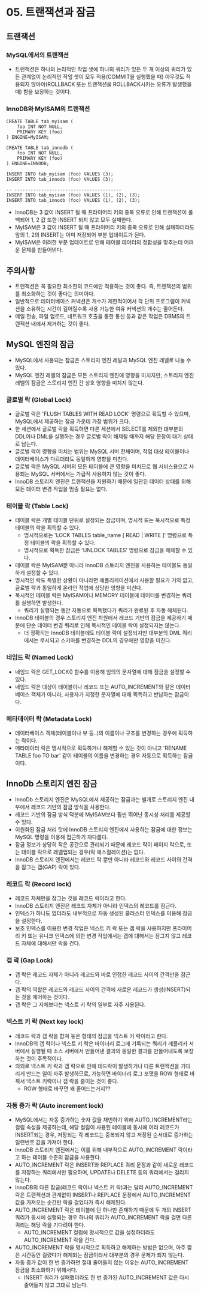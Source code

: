 # 05. 트랜잭션과 잠금

## 트랜잭션

### MySQL에서의 트랜잭션
* 트랜잭션은 하나의 논리적인 작업 셋에 하나의 쿼리가 있든 두 개 이상의 쿼리가 있든 관계없이 논리적인 작업 셋이 모두 적용(COMMIT을 실행했을 때) 아무것도 적용되지 않아야(ROLLBACK 또는 트랜잭션을 ROLLBACK시키는 오류가 발생했을 때) 함을 보장하는 것이다.

### InnoDB와 MyISAM의 트랜잭션

```mysql
CREATE TABLE tab_myisam (
    foo INT NOT NULL,
    PRIMARY KEY (foo)
) ENGINE=MyISAM;

CREATE TABLE tab_innodb (
    foo INT NOT NULL,
    PRIMARY KEY (foo)
) ENGINE=INNODB;

INSERT INTO tab_myisam (foo) VALUES (3);
INSERT INTO tab_innodb (foo) VALUES (3);

-- ----------------------------------------
INSERT INTO tab_myisam (foo) VALUES (1), (2), (3);
INSERT INTO tab_innodb (foo) VALUES (1), (2), (3);
```

* InnoDB는 3 값이 INSERT 될 때 프라이머리 키의 중복 오류로 인해 트랜잭션이 롤백되어 1, 2 값 또한 INSERT 되지 않고 모두 실패한다.
* MyISAM은 3 값이 INSERT 될 때 프라이머리 키의 중복 오류로 인해 실패하더라도 앞의 1, 2의 INSERT는 이미 저장되어 부분 업데이트가 된다.
* MyISAM은 이러한 부분 업데이트로 인해 테이블 데이터의 정합성을 맞추는데 어려운 문제를 만들어낸다.

## 주의사항
* 트랜잭션은 꼭 필요한 최소한의 코드에만 적용하는 것이 좋다. 즉, 트랜잭션의 범위를 최소화하는 것이 좋다는 의미이다.
* 일반적으로 데이터베이스 커넥션은 개수가 제한적이어서 각 단위 프로그램이 커넥션을 소유하는 시간이 길어질수록 사용 가능한 여유 커넥션의 개수는 줄어든다.
* 메일 전송, 파일 업로드, 네트워크 호출을 통한 통신 등과 같은 작업은 DBMS의 트랜잭션 내에서 제거하는 것이 좋다.

## MySQL 엔진의 잠금
* MySQL에서 사용되는 잠금은 스토리지 엔진 레발과 MySQL 엔진 레벨로 나눌 수 있다.
* MySQL 엔진 레벨의 잠금은 모든 스토리지 엔진에 영향을 미치지만, 스토리지 엔진 레벨의 잠금은 스토리지 엔진 간 상호 영향을 미치지 않는다.

### 글로벌 락 (Global Lock)
* 글로벌 락은 'FLUSH TABLES WITH READ LOCK' 명령으로 획득할 수 있으며, MySQL에서 제공하는 잠금 가운데 가장 범위가 크다.
* 한 세션에서 글로벌 락을 획득하면 다른 세션에서 SELECT를 제외한 대부분의 DDL이나 DML을 실행하는 경우 글로벌 락이 해제될 때까지 해당 문장이 대기 상태로 남는다.
* 글로벌 락이 영향을 미치는 범위는 MySQL 서버 전체이며, 작업 대상 테이블이나 데이터베이스가 다르더라도 동일하게 영향을 미친다.
* 글로벌 락은 MySQL 서버의 모든 테이블에 큰 영향을 미치므로 웹 서비스용으로 사용되는 MySQL 서버에서는 가급적 사용하지 않는 것이 좋다.
* InnoDB 스토리지 엔진은 트랜잭션을 지원하기 때문에 일관된 데이터 상태를 위해 모든 데이터 변경 작업을 멈출 필요는 없다.

### 테이블 락 (Table Lock)
* 테이블 락은 개별 테이블 단위로 설정되는 잠금이며, 명시적 또는 묵시적으로 특정 테이블의 락을 획득할 수 있다.
  * 명시적으로는 'LOCK TABLES table_name \[ READ | WRITE \]' 명령으로 특정 테이블의 락을 획득할 수 있다.
  * 명시적으로 획득한 잠금은 'UNLOCK TABLES' 명령으로 잠금을 해체할 수 있다.
* 테이블 락은 MyISAM뿐 아니라 InnoDB 스토리지 엔진을 사용하는 테이블도 동일하게 설정할 수 있다.
* 명시적인 락도 특별한 상황이 아니라면 애플리케이션에서 사용할 필요가 거의 없고, 글로벌 락과 동일하게 온라인 작업에 상당한 영향을 미친다.
* 묵시적인 테이블 락은 MyISAM이나 MEMORY 테이블에 데이터를 변경하는 쿼리를 실행하면 발생한다.
  * 쿼리가 실행되는 동안 자동으로 획득했다가 쿼리가 완료된 후 자동 해체된다.
* InnoDB 테이블의 경우 스토리지 엔진 차원에서 레코드 기반의 잠금을 제공하기 때문에 단순 데이터 변경 쿼리로 인해 묵시적인 테이블 락이 설정되지는 않는다.
  * 더 정확히는 InnoDB 테이블에도 테이블 락이 설정되지만 대부분의 DML 쿼리에서는 무시되고 스키마를 변경하는 DDL의 경우에만 영향을 미친다.

### 네임드 락 (Named Lock)
* 네임드 락은 GET_LOCK() 함수를 이용해 임의의 문자열에 대해 잠금을 설정할 수 있다.
* 네임드 락은 대상이 테이블이나 레코드 또는 AUTO_INCREMENT와 같은 데이터베이스 객체가 아니라, 사용자가 지정한 문자열에 대해 획득하고 반납하는 잠금이다.

### 메타데이터 락 (Metadata Lock)
* 데이터베이스 객체(테이블이나 뷰 등..)의 이름이나 구조를 변경하는 경우에 획득하는 락이다.
* 메타데이터 락은 명시적으로 획득하거나 해제할 수 있는 것이 아니고 'RENAME TABLE foo TO bar' 같이 테이블의 이름을 변경하는 경우 자동으로 획득하는 잠금이다.

## InnoDb 스토리지 엔진 잠금
* InnoDb 스토리지 엔진은 MySQL에서 제공하는 잠금과는 별개로 스토리지 엔진 내부에서 레코드 기반의 잠금 방식을 사용한다.
* 레코드 기반의 잠금 방식 덕분에 MyISAM보다 훨씬 뛰어난 동시성 처리를 제공할 수 있다.
* 이원화된 잠금 처리 탓에 InnoDB 스토리지 엔진에서 사용하는 잠금에 대한 정보는 MySQL 명령을 이용해 접근하기 까다롭다.
* 잠금 정보가 상당히 작은 공간으로 관리되기 때문에 레코드 락이 페이지 락으로, 또는 테이블 락으로 레벨업되는 경우(락 에스컬레이션)는 없다.
* InnoDB 스토리지 엔진에서는 레코드 락 뿐만 아니라 레코드와 레코드 사이의 간격을 잠그는 갭(GAP) 락이 있다.

### 레코드 락 (Record lock)
* 레코드 자체만을 잠그는 것을 레코드 락이라고 한다.
* InnoDB 스토리지 엔진은 레코드 자체가 아니라 인덱스의 레코드를 잠근다.
* 인덱스가 하나도 없더라도 내부적으로 자동 생성된 클러스터 인덱스를 이용해 잠금을 설정한다.
* 보조 인덱스를 이용한 변경 작업은 넥스트 키 락 또는 갭 락을 사용하지만 프라이머리 키 또는 유니크 인덱스에 의한 변경 작업에서는 갭에 대해서는 잠그지 않고 레코드 자체에 대해서만 락을 건다.

### 갭 락 (Gap Lock)
* 갭 락은 레코드 자체가 아니라 레코드와 바로 인접한 레코드 사이의 간격만을 잠근다.
* 갭 락의 역할은 레코드와 레코드 사이의 간격에 새로운 레코드가 생성(INSERT)되는 것을 제어하는 것이다.
* 갭 락은 그 자체보다는 넥스트 키 락의 일부로 자주 사용된다.

### 넥스트 키 락 (Next key lock)
* 레코드 락과 갭 락을 합쳐 놓은 형태의 잠금을 넥스트 키 락이라고 한다.
* InnoDB의 갭 락이나 넥스트 키 락은 바이너리 로그에 기록되는 쿼리가 레플리카 서버에서 실행될 때 소스 서버에서 만들어낸 결과와 동일한 결과를 만들어내도록 보장하는 것이 주목적이다.
* 의외로 넥스트 키 락과 갭 락으로 인해 데드락이 발생하거나 다른 트랜잭션을 기다리게 만드는 일이 자주 발생하므로, 가능하면 바이너리 로그 포맷을 ROW 형태로 바꿔서 넥스트 키락이나 갭 락을 줄이는 것이 좋다.
  * ROW 형태로 바꾸면 왜 줄어드는거지??

### 자동 증가 락 (Auto increment lock)
* MySQL에서는 자동 증가하는 숫자 값을 채번하기 위해 AUTO_INCREMENT라는 컬럼 속성을 제공하는데, 해당 컬럼이 사용된 테이블에 동시에 여러 레코드가 INSERT되는 경우, 저장되는 각 레코드는 중복되지 않고 저장된 순서대로 증가하는 일련번호 값을 가져야 한다.
* InnoDB 스토리지 엔진에서는 이를 위해 내부적으로 AUTO_INCREMENT 락이라고 하는 테이블 수준의 잠금을 사용한다.
* AUTO_INCREMENT 락은 INSERT와 REPLACE 쿼리 문장과 같이 새로운 레코드를 저장하는 쿼리에서만 필요하며, UPDATE나 DELETE 등의 쿼리에서는 걸리지 않는다.
* InnoDB의 다른 잠금(레코드 락이나 넥스트 키 락)과는 달리 AUTO_INCREMENT 락은 트랜잭션과 관계없이 INSERT나 REPLACE 문장에서 AUTO_INCREMENT 값을 가져오는 순간만 락을 걸었다가 즉시 해제된다.
* AUTO_INCREMENT 락은 테이블에 단 하나만 존재하기 때문에 두 개의 INSERT 쿼리가 동시에 실행되는 경우 하나의 쿼리가 AUTO_INCREMENT 락을 걸면 다른 쿼리는 해당 락을 기다려야 한다.
  * AUTO_INCREMENT 컬럼에 명시적으로 값을 설정하더라도 AUTO_INCREMENT 락을 건다.
* AUTO_INCREMENT 락을 명시적으로 획득하고 해제하는 방법은 없으며, 아주 짧은 시간동안 걸렸다가 해제되는 잠금이라서 대부분의 경우 문제가 되지 않는다.
* 자동 증가 값이 한 번 증가하면 절대 줄어들지 않는 이유는 AUTO_INCREMENT 잠금을 최소화하기 위해서다.
  * INSERT 쿼리가 실패했더라도 한 번 증가된 AUTO_INCREMENT 값은 다시 줄어들지 않고 그대로 남는다.

